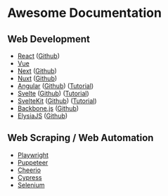 # Awesome Documentation

## Web Development 

- [React](https://react.dev/reference/react) ([Github](https://github.com/facebook/react))
- [Vue](https://vuejs.org/guide)
- [Next](https://nextjs.org/docs) ([Github](https://github.com/vercel/next.js))
- [Nuxt](https://nuxt.com/docs) ([Github](https://github.com/nuxt/nuxt))
- [Angular](https://angular.dev/overview) ([Github](https://github.com/angular/angular)) ([Tutorial](https://angular.dev/tutorials))
- [Svelte](https://svelte.dev/docs) ([Github](https://github.com/sveltejs/svelte)) ([Tutorial](https://learn.svelte.dev/tutorial))
- [SvelteKit](https://kit.svelte.dev/docs) ([Github](https://github.com/sveltejs/kit)) ([Tutorial](https://learn.svelte.dev/tutorial/introducing-sveltekit))
- [Backbone.js](https://backbonejs.org/) ([Github](https://github.com/jashkenas/backbone))
- [ElysiaJS](https://elysiajs.com/at-glance.html) ([Github](https://github.com/elysiajs/elysia))

## Web Scraping / Web Automation

- [Playwright](https://playwright.dev/docs/intro)
- [Puppeteer](https://pptr.dev/docs)
- [Cheerio](https://cheerio.js.org/docs)
- [Cypress](https://docs.cypress.io/)
- [Selenium](https://www.selenium.dev/documentation)
